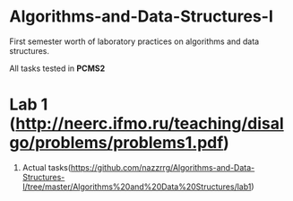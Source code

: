# Algorithms-and-Data-Structures-I
First semester worth of laboratory practices on algorithms and data structures.

All tasks tested in **PCMS2** 

# Lab 1 (http://neerc.ifmo.ru/teaching/disalgo/problems/problems1.pdf)
1. Actual tasks(https://github.com/nazzrrg/Algorithms-and-Data-Structures-I/tree/master/Algorithms%20and%20Data%20Structures/lab1)

